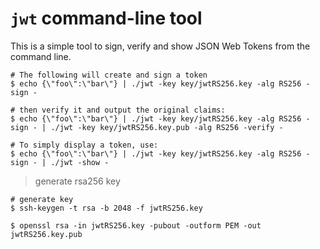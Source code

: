 `jwt` command-line tool
=======================

This is a simple tool to sign, verify and show JSON Web Tokens from
the command line.

```shell
# The following will create and sign a token
$ echo {\"foo\":\"bar\"} | ./jwt -key key/jwtRS256.key -alg RS256 -sign -

# then verify it and output the original claims:
$ echo {\"foo\":\"bar\"} | ./jwt -key key/jwtRS256.key -alg RS256 -sign - | ./jwt -key key/jwtRS256.key.pub -alg RS256 -verify -

# To simply display a token, use:
$ echo {\"foo\":\"bar\"} | ./jwt -key key/jwtRS256.key -alg RS256 -sign - | ./jwt -show -
```

> generate rsa256 key

```shell
# generate key
$ ssh-keygen -t rsa -b 2048 -f jwtRS256.key

$ openssl rsa -in jwtRS256.key -pubout -outform PEM -out jwtRS256.key.pub
```